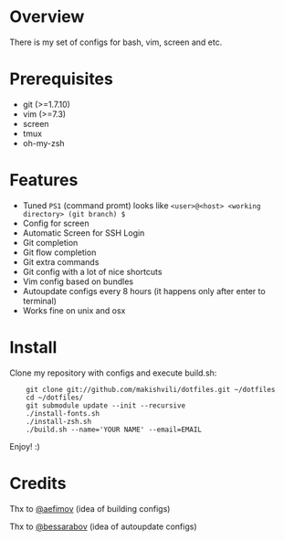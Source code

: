 Overview
=========================
There is my set of configs for bash, vim, screen and etc.

Prerequisites
=========================
  * git (>=1.7.10)
  * vim (>=7.3)
  * screen
  * tmux
  * oh-my-zsh

Features
=========================
  * Tuned `PS1` (command promt) looks like `<user>@<host> <working directory> (git branch) $`
  * Config for screen
  * Automatic Screen for SSH Login
  * Git completion
  * Git flow completion
  * Git extra commands
  * Git config with a lot of nice shortcuts
  * Vim config based on bundles
  * Autoupdate configs every 8 hours (it happens only after enter to terminal)
  * Works fine on unix and osx

Install
=========================
Clone my repository with configs and execute build.sh:

```
    git clone git://github.com/makishvili/dotfiles.git ~/dotfiles
    cd ~/dotfiles/
    git submodule update --init --recursive
    ./install-fonts.sh
    ./install-zsh.sh
    ./build.sh --name='YOUR NAME' --email=EMAIL
```
Enjoy! :)

Credits
=========================
Thx to [@aefimov](https://twitter.com/#!/aefimov_box) (idea of building configs)

Thx to [@bessarabov](https://twitter.com/#!/bessarabov) (idea of autoupdate configs)
